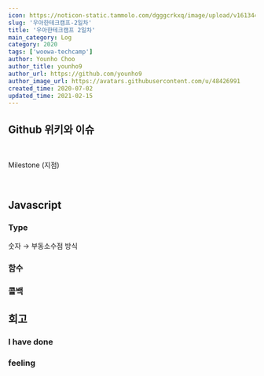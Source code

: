 ```yaml
---
icon: https://noticon-static.tammolo.com/dgggcrkxq/image/upload/v1613447352/noticon/unxi7ermxgrkvvv3xrh8.png
slug: '우아한테크캠프-2일차'
title: '우아한테크캠프 2일차'
main_category: Log
category: 2020
tags: ['woowa-techcamp']
author: Younho Choo
author_title: younho9
author_url: https://github.com/younho9
author_image_url: https://avatars.githubusercontent.com/u/48426991
created_time: 2020-07-02
updated_time: 2021-02-15
---
```


## Github 위키와 이슈

<br />

Milestone (지점)

<br />

## Javascript

### Type

숫자 → 부동소수점 방식

### 함수

### 콜백

## 회고

### I have done

### feeling

<br />
